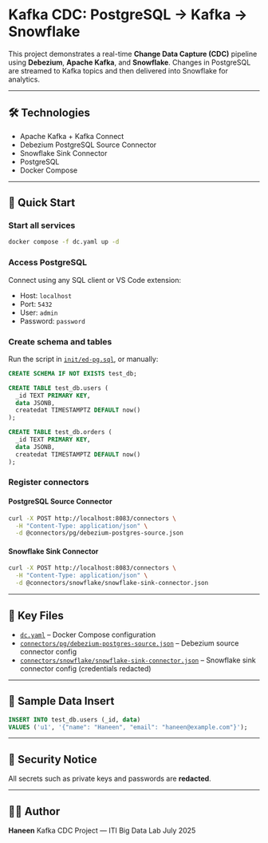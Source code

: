 # Kafka CDC: PostgreSQL → Kafka → Snowflake

This project demonstrates a real-time **Change Data Capture (CDC)** pipeline using **Debezium**, **Apache Kafka**, and **Snowflake**. Changes in PostgreSQL are streamed to Kafka topics and then delivered into Snowflake for analytics.

---

## 🛠 Technologies

- Apache Kafka + Kafka Connect
- Debezium PostgreSQL Source Connector
- Snowflake Sink Connector
- PostgreSQL
- Docker Compose

---

## 🚀 Quick Start

### Start all services

```bash
docker compose -f dc.yaml up -d
````

### Access PostgreSQL

Connect using any SQL client or VS Code extension:

* Host: `localhost`
* Port: `5432`
* User: `admin`
* Password: `password`

### Create schema and tables

Run the script in [`init/ed-pg.sql`](./init/ed-pg.sql), or manually:

```sql
CREATE SCHEMA IF NOT EXISTS test_db;

CREATE TABLE test_db.users (
  _id TEXT PRIMARY KEY,
  data JSONB,
  createdat TIMESTAMPTZ DEFAULT now()
);

CREATE TABLE test_db.orders (
  _id TEXT PRIMARY KEY,
  data JSONB,
  createdat TIMESTAMPTZ DEFAULT now()
);
```

### Register connectors

#### PostgreSQL Source Connector

```bash
curl -X POST http://localhost:8083/connectors \
  -H "Content-Type: application/json" \
  -d @connectors/pg/debezium-postgres-source.json
```

#### Snowflake Sink Connector

```bash
curl -X POST http://localhost:8083/connectors \
  -H "Content-Type: application/json" \
  -d @connectors/snowflake/snowflake-sink-connector.json
```

---

## 📁 Key Files

* [`dc.yaml`](./dc.yaml) – Docker Compose configuration
* [`connectors/pg/debezium-postgres-source.json`](./connectors/pg/debezium-postgres-source.json) – Debezium source connector config
* [`connectors/snowflake/snowflake-sink-connector.json`](./connectors/snowflake/snowflake-sink-connector.json) – Snowflake sink connector config (credentials redacted)

---

## 🧪 Sample Data Insert

```sql
INSERT INTO test_db.users (_id, data)
VALUES ('u1', '{"name": "Haneen", "email": "haneen@example.com"}');
```

---

## 🔐 Security Notice

All secrets such as private keys and passwords are **redacted**.

---

## 👩‍💻 Author

**Haneen**
Kafka CDC Project — ITI Big Data Lab
July 2025

```

